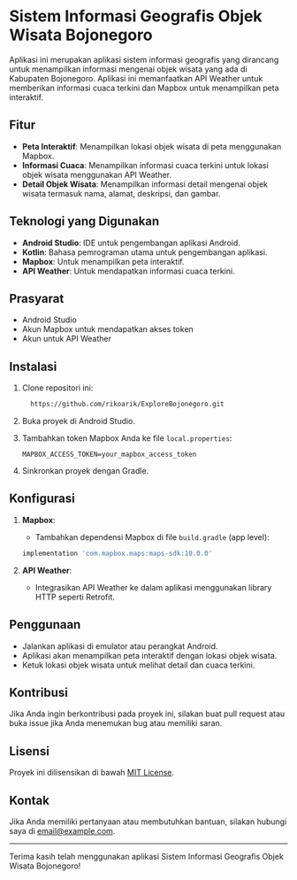 # Sistem Informasi Geografis Objek Wisata Bojonegoro

Aplikasi ini merupakan aplikasi sistem informasi geografis yang dirancang untuk menampilkan informasi mengenai objek wisata yang ada di Kabupaten Bojonegoro. Aplikasi ini memanfaatkan API Weather untuk memberikan informasi cuaca terkini dan Mapbox untuk menampilkan peta interaktif.

## Fitur

- **Peta Interaktif**: Menampilkan lokasi objek wisata di peta menggunakan Mapbox.
- **Informasi Cuaca**: Menampilkan informasi cuaca terkini untuk lokasi objek wisata menggunakan API Weather.
- **Detail Objek Wisata**: Menampilkan informasi detail mengenai objek wisata termasuk nama, alamat, deskripsi, dan gambar.

## Teknologi yang Digunakan

- **Android Studio**: IDE untuk pengembangan aplikasi Android.
- **Kotlin**: Bahasa pemrograman utama untuk pengembangan aplikasi.
- **Mapbox**: Untuk menampilkan peta interaktif.
- **API Weather**: Untuk mendapatkan informasi cuaca terkini.

## Prasyarat

- Android Studio
- Akun Mapbox untuk mendapatkan akses token
- Akun untuk API Weather

## Instalasi

1. Clone repositori ini:

    ```bash
      https://github.com/rikoarik/ExploreBojonegoro.git
    ```

2. Buka proyek di Android Studio.

3. Tambahkan token Mapbox Anda ke file `local.properties`:

    ```
    MAPBOX_ACCESS_TOKEN=your_mapbox_access_token
    ```

5. Sinkronkan proyek dengan Gradle.

## Konfigurasi

1. **Mapbox**: 
    - Tambahkan dependensi Mapbox di file `build.gradle` (app level):

    ```groovy
    implementation 'com.mapbox.maps:maps-sdk:10.0.0'
    ```

2. **API Weather**:
    - Integrasikan API Weather ke dalam aplikasi menggunakan library HTTP seperti Retrofit.

## Penggunaan

- Jalankan aplikasi di emulator atau perangkat Android.
- Aplikasi akan menampilkan peta interaktif dengan lokasi objek wisata.
- Ketuk lokasi objek wisata untuk melihat detail dan cuaca terkini.

## Kontribusi

Jika Anda ingin berkontribusi pada proyek ini, silakan buat pull request atau buka issue jika Anda menemukan bug atau memiliki saran.

## Lisensi

Proyek ini dilisensikan di bawah [MIT License](LICENSE).

## Kontak

Jika Anda memiliki pertanyaan atau membutuhkan bantuan, silakan hubungi saya di [email@example.com](mailto:email@example.com).

---

Terima kasih telah menggunakan aplikasi Sistem Informasi Geografis Objek Wisata Bojonegoro!
